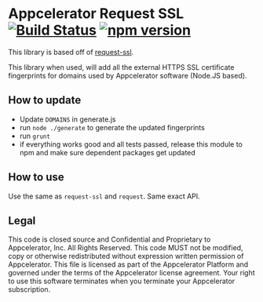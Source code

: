 # Appcelerator Request SSL [![Build Status](https://travis-ci.org/appcelerator/appc-request-ssl.svg?branch=master)](https://travis-ci.org/appcelerator/appc-request-ssl) [![npm version](https://badge.fury.io/js/appc-request-ssl.svg)](http://badge.fury.io/js/appc-request-ssl)

This library is based off of [request-ssl](https://github.com/jhaynie/request-ssl).

This library when used, will add all the external HTTPS SSL certificate fingerprints for domains used by Appcelerator software (Node.JS based).


## How to update

- Update `DOMAINS` in generate.js
- run `node ./generate` to generate the updated fingerprints
- run `grunt`
- if everything works good and all tests passed, release this module to npm and make sure dependent packages get updated

## How to use

Use the same as `request-ssl` and `request`.  Same exact API.


## Legal

This code is closed source and Confidential and Proprietary to Appcelerator, Inc. All Rights Reserved.  This code MUST not be modified, copy or otherwise redistributed without expression written permission of Appcelerator. This file is licensed as part of the Appcelerator Platform and governed under the terms of the Appcelerator license agreement.  Your right to use this software terminates when you terminate your Appcelerator subscription.
